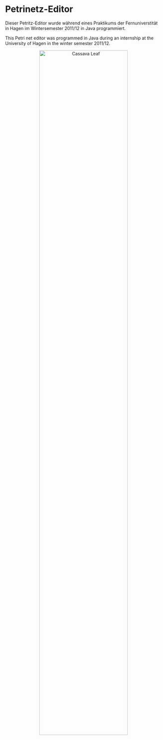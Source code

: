 # Petrinetz-Editor

Dieser Petritz-Editor wurde während eines Praktikums der Fernuniverstität in Hagen im Wintersemester 2011/12 in Java programmiert.

This Petri net editor was programmed in Java during an internship at the University of Hagen in the winter semester 2011/12.


<!--![Petrinetz](https://github.com/MK2345/PetrinetzEditor/assets/24621381/7061d494-6057-4e70-97ac-0eb04adac753)-->

<p align="center">
    <img src="[https://github.com/MK2345/Cassava-Leaf-Disease-Classification-on-Kaggle/assets/24621381/43a0a841-f215-4345-99f6-a0c77eee7b0e" alt="Cassava Leaf" width="75%](https://github.com/MK2345/PetrinetzEditor/assets/24621381/7061d494-6057-4e70-97ac-0eb04adac753)">
</p> 
